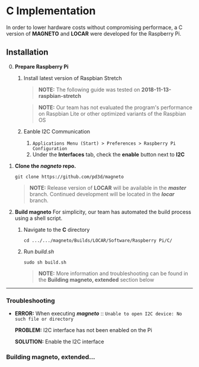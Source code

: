 # C Implementation

In order to lower hardware costs without compromising performace, a C version of **MAGNETO** and **LOCAR** were developed for the Raspberry Pi.

## Installation

0.  **Prepare Raspberry Pi**
    1.  Install latest version of Raspbian Stretch
        > **NOTE:** The following guide was tested on **2018-11-13-raspbian-stretch**
        
        > **NOTE:** Our team has not evaluated the program's performance on Raspbian Lite or other optimized variants of the Raspbian OS
        
    2.  Eanble I2C Communication
        1.  ```Applications Menu (Start) > Preferences > Raspberry Pi Configuration```
        2.  Under the **Interfaces** tab, check the **enable** button next to **I2C**
    
1.  **Clone the _nagneto_ repo.**
    ```
    git clone https://github.com/pd3d/magneto
    ```

    > **NOTE:** Release version of **LOCAR** will be available in the _**master**_ branch. Continued development will be located in the         _**locar**_ branch.

2.  **Build magneto**
    For simplicity, our team has automated the build process using a shell script.
    
    1.  Navigate to the **C** directory
        ```
        cd .../.../magneto/Builds/LOCAR/Software/Raspberry Pi/C/
        ```
    2.  Run _build.sh_
        ```
        sudo sh build.sh
        ```
        > **NOTE:** More information and troubleshooting can be found in the **Building magneto, extended** section below

---
### Troubleshooting

*   **ERROR:** When executing _**magneto**_ :: `Unable to open I2C device: No such file or directory`
    
    **PROBLEM:** I2C interface has not been enabled on the Pi
    
    **SOLUTION:** Enable the I2C interface
    
### Building magneto, extended...

